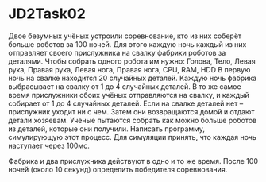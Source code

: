 # JD2Task02

Двое безумных учёных устроили соревнование, кто из них соберёт больше роботов за 100 ночей.
Для этого каждую ночь каждый из них отправляет своего прислужника на свалку фабрики роботов за деталями.
Чтобы собрать одного робота им нужно:
Голова, Тело, Левая рука, Правая рука, Левая нога, Правая нога, CPU, RAM, HDD
В первую ночь на свалке находится 20 случайных деталей. Каждую ночь фабрика выбрасывает на свалку от 1 до 4 случайных деталей.
В то же самое время прислужники обоих учёных отправляются на свалку, и каждый собирает от 1 до 4 случайных деталей. Если на свалке деталей нет – прислужник уходит ни с чем.
Затем они возвращаются домой и отдают детали хозяевам.
Учёные пытаются собрать как можно больше роботов из деталей, которые они получили.
Написать программу, симулирующую этот процесс. Для симуляции принять, что каждая ночь наступает через 100мс.

Фабрика и два прислужника действуют в одно и то же время.
После 100 ночей (около 10 секунд) определить победителя соревнования.
